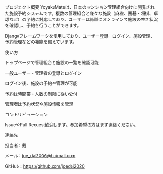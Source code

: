 プロジェクト概要
YoyakuMateは、日本のマンション管理組合向けに開発された施設予約システムです。複数の管理組合と様々な施設（麻雀、囲碁・将棋、卓球など）の予約に対応しており、ユーザーは簡単にオンラインで施設の空き状況を確認し、予約を行うことができます。

Djangoフレームワークを使用しており、ユーザー登録、ログイン、施設管理、予約管理などの機能を備えています。

使い方

トップページで管理組合と施設の一覧を確認可能

一般ユーザー・管理者の登録とログイン

ログイン後、施設の予約や管理が可能

予約は時間帯・人数の制限に従い受付

管理者は予約状況や施設情報を管理

コントリビューション

IssueやPull Request歓迎します。参加希望の方はまず連絡ください。


連絡先

担当者：戴

メール：joe_dai2006@hotmail.com

GitHub：https://github.com/joedai2020
